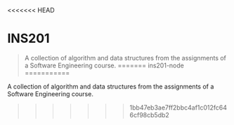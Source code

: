 <<<<<<< HEAD
# INS201

> A collection of algorithm and data structures from the assignments of a Software Engineering course.
=======
ins201-node
===========

A collection of algorithm and data structures from the assignments of a Software Engineering course.
>>>>>>> 1bb47eb3ae7ff2bbc4af1c012fc646cf98cb5db2
